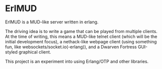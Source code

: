 
# ErlMUD

ErlMUD is a MUD-like server written in erlang.

The driving idea is to write a game that can be played from multiple clients.
At the time of writing, this means a MUD-like telnet client (which will be the
initial development focus), a nethack-like webpage client (using something fun,
like websockets/socket.io(-erlang)), and a Dwarven Fortress GUI-styled
graphical client.

This project is an experiment into using Erlang/OTP and other libraries.



